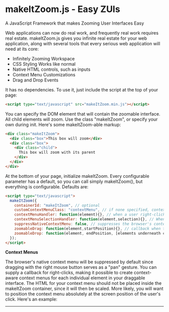 # makeItZoom.js - Easy ZUIs
A JavaScript Framework that makes Zooming User Interfaces Easy

Web applications can now do real work, and frequently real work requires real estate. makeItZoom.js gives you infinite real estate for your web application, along with several tools that every serious web application will need at its core:

- Infinitely Zooming Workspace
- CSS Styling Works like normal
- Native HTML controls, such as inputs
- Context Menu Customizations
- Drag and Drop Events

It has no dependencies. To use it, just include the script at the top of your page:

```HTML
<script type="text/javascript" src="makeItZoom.min.js"></script>
```

You can specify the DOM element that will contain the zoomable interface. All child elements will zoom. Use the class "makeItZoom", or specify your own during init. Here's some makeItZoom-able markup:

```HTML
<div class="makeItZoom">
  <div class="box">This box will zoom</div>
  <div class="box">
    <div class="child">
      This box will zoom with its parent
    </div>
  </div>
</div>
```

At the bottom of your page, initialize makeItZoom. Every configurable parameter has a default, so you can call simply makeItZoom(), but everything is configurable. Defaults are:

```HTML
<script type="text/javascript">
  makeItZoom({
    containerId: "makeItZoom", // optional
    customContextMenuClass: "contextMenu", // if none specified, context menus are "off"
    contextMenuHandler: function(element){}, // when a user right-clicks or long-taps an item with the contextMenu class, this callback should return a dictionary of context options for that element eg: {"opt1": "Delete", "opt2": "Save", "opt3": "Print"}
    contextMenuSelectionHandler: function(element,selection){}, // When a user selects an option from a context menu
    suppressNativeContextMenu: false, // suppresses the browser's context menu even if no context menu callback is supplied
    zoomableDrag: function(element,startPosition){}, // callback when the user has started dragging a zoomable element to a new position. startPosition is given in world coordinates of an un-zoomed space
    zoomableDrop: function(element, endPosition, [elements underneath cursor]){}, // callback when the user drops an object in a new position
  });
</script>
```

**Context Menus**

The browser's native context menu will be suppressed by default since dragging with the right mouse button serves as a "pan" gesture. You can supply a callback for right-clicks, making it possible to create context-aware context menus for each individual element in your draggable interface. The HTML for your context menu should not be placed inside the makeItZoom container, since it will then be scaled. More likely, you will want to position the context menu absolutely at the screen position of the user's click. Here's an example:
*********